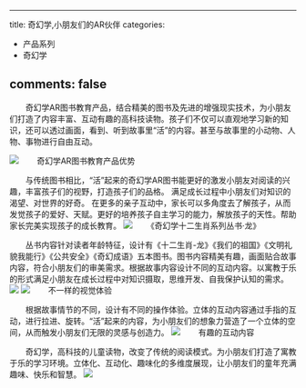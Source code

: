 
---
title: 奇幻学,小朋友们的AR伙伴
categories:
- 产品系列
- 奇幻学

comments: false
---


　　奇幻学AR图书教育产品，结合精美的图书及先进的增强现实技术，为小朋友们打造了内容丰富、互动有趣的高科技读物。孩子们不仅可以直观地学习新的知识，还可以透过画面，看到、听到故事里“活”的内容。甚至与故事里的小动物、人物、事物进行自由互动。

<img src="/css/images/SAAS/ar1.jpg">
　　奇幻学AR图书教育产品优势

  　　与传统图书相比，“活”起来的奇幻学AR图书能更好的激发小朋友对阅读的兴趣，丰富孩子们的视野，打造孩子们的品格。 满足成长过程中小朋友们对知识的渴望、对世界的好奇。 在更多的亲子互动中，家长可以多角度去了解孩子，从而发觉孩子的爱好、天赋。更好的培养孩子自主学习的能力，解放孩子的天性。帮助家长完美实现孩子的成长教育。
<img src="/css/images/SAAS/ar2.jpg">
　　《奇幻学十二生肖系列丛书·龙》

　　丛书内容针对读者年龄特征，设计有《十二生肖-龙》《我们的祖国》《文明礼貌我能行》《公共安全》《奇幻成语》五本图书。图书内容精美有趣，画面贴合故事内容，符合小朋友们的审美需求。根据故事内容设计不同的互动内容。以寓教于乐的形式满足小朋友在成长过程中对知识摄取，思维开发、自我保护认知的需求。
<img src="/css/images/SAAS/ar3.jpg">
<img src="/css/images/SAAS/ar4.jpg">
　　不一样的视觉体验

　　根据故事情节的不同，设计有不同的操作体验。立体的互动内容通过手指的互动，进行拉进、旋转。“活”起来的内容，为小朋友们的想象力营造了一个立体的空间，从而触发小朋友们无限的灵感与创造力。
<img src="/css/images/SAAS/ar5.jpg">
　　有趣的互动内容

  　　奇幻学，高科技的儿童读物，改变了传统的阅读模式。为小朋友们打造了寓教于乐的学习环境。立体化、互动化、趣味化的多维度展现，让小朋友们的童年充满趣味、快乐和智慧。
<img src="/css/images/SAAS/ar6.jpg">



